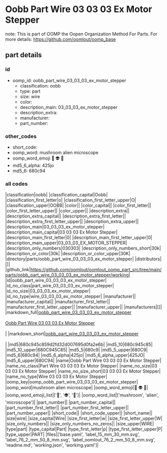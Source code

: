 # Oobb Part Wire 03 03 03 Ex Motor Stepper  

note: This is part of OOMP the Oopen Organization Method For Parts. For more details: https://github.com/oomlout/oomp_base

##  part details





### id
* oomp_id: oobb_part_wire_03_03_03_ex_motor_stepper
  * classification: oobb
  * type: part
  * size: wire
  * color: 
  * description_main: 03_03_03_ex_motor_stepper
  * description_extra: 
  * manufacturer: 
  * part_number: 

### other_codes
* short_code: 
* oomp_word: mushroom alien microscope
* oomp_word_emoji :mushroom: :alien: :microscope:
* md5_6_alpha: 425jo
* md5_6: 680c94

### all codes 
|classification|oobb|
|classification_capital|Oobb|
|classification_first_letter|o|
|classification_first_letter_upper|O|
|classification_upper|OOBB|
|color||
|color_capital||
|color_first_letter||
|color_first_letter_upper||
|color_upper||
|description_extra||
|description_extra_capital||
|description_extra_first_letter||
|description_extra_first_letter_upper||
|description_extra_upper||
|description_main|03_03_03_ex_motor_stepper|
|description_main_capital|03 03 03 Ex Motor Stepper|
|description_main_first_letter|0|
|description_main_first_letter_upper|0|
|description_main_upper|03_03_03_EX_MOTOR_STEPPER|
|description_only_numbers|030303|
|description_only_numbers_short|30k|
|description_or_color|30k|
|description_or_color_upper|30K|
|directory|parts/oobb_part_wire_03_03_03_ex_motor_stepper|
|distributors|[]|
|github_link|https://github.com/oomlout/oomlout_oomp_part_src/tree/main/parts/oobb_part_wire_03_03_03_ex_motor_stepper/working|
|id|oobb_part_wire_03_03_03_ex_motor_stepper|
|id_no_class|part_wire_03_03_03_ex_motor_stepper|
|id_no_size|03_03_03_ex_motor_stepper|
|id_no_type|wire_03_03_03_ex_motor_stepper|
|manufacturer||
|manufacturer_capital||
|manufacturer_first_letter||
|manufacturer_first_letter_upper||
|manufacturer_upper||
|manufacturers|[]|
|markdown_full|[oobb_part_wire_03_03_03_ex_motor_stepper](https://github.com/oomlout/oomlout_oomp_part_src/tree/main/parts/oobb_part_wire_03_03_03_ex_motor_stepper/working)<br>[](https://github.com/oomlout/oomlout_oomp_part_src/tree/main/parts/oobb_part_wire_03_03_03_ex_motor_stepper/working)<br>[Oobb Part Wire 03 03 03 Ex Motor Stepper](https://github.com/oomlout/oomlout_oomp_part_src/tree/main/parts/oobb_part_wire_03_03_03_ex_motor_stepper/working)<br><br>|
|markdown_short|[oobb_part_wire_03_03_03_ex_motor_stepper](https://github.com/oomlout/oomlout_oomp_part_src/tree/main/parts/oobb_part_wire_03_03_03_ex_motor_stepper/working)<br><br>|
|md5|680c945c859d2fd32d007695d0fa2e6b|
|md5_10|680c945c85|
|md5_10_upper|680C945C85|
|md5_5|680c9|
|md5_5_upper|680C9|
|md5_6|680c94|
|md5_6_alpha|425jo|
|md5_6_alpha_upper|425JO|
|md5_6_upper|680C94|
|name|Oobb Part Wire 03 03 03 Ex Motor Stepper|
|name_no_class|Part Wire 03 03 03 Ex Motor Stepper|
|name_no_size|03 03 03 Ex Motor Stepper|
|name_no_size_short|03 03 03 Ex Motor Stepper|
|name_no_type|Wire 03 03 03 Ex Motor Stepper|
|oomp_key|oomp_oobb_part_wire_03_03_03_ex_motor_stepper|
|oomp_word|mushroom alien microscope|
|oomp_word_emoji|:mushroom: :alien: :microscope:|
|oomp_word_emoji_list|[':mushroom:', ':alien:', ':microscope:']|
|oomp_word_list|['mushroom', 'alien', 'microscope']|
|part_number||
|part_number_capital||
|part_number_first_letter||
|part_number_first_letter_upper||
|part_number_upper||
|short_code||
|short_code_upper||
|short_name||
|size|wire|
|size_capital|Wire|
|size_first_letter|w|
|size_first_letter_upper|W|
|size_only_numbers||
|size_only_numbers_no_zeros||
|size_upper|WIRE|
|type|part|
|type_capital|Part|
|type_first_letter|p|
|type_first_letter_upper|P|
|type_upper|PART|
|files|['base.yaml', 'label_15_mm_30_mm.svg', 'label_76_2_mm_50_8_mm.svg', 'label_oomlout_76_2_mm_50_8_mm.svg', 'readme.md', 'working.json', 'working.yaml']|
